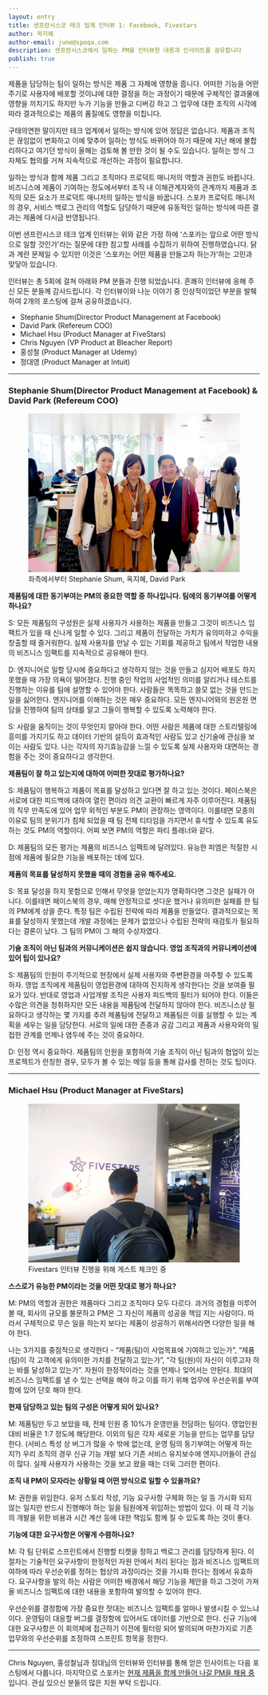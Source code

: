 ```yaml
---
layout: entry
title: 샌프란시스코 테크 업계 인터뷰 1: Facebook, Fivestars
author: 옥지혜
author-email: june@spoqa.com
description: 샌프란시스코에서 일하는 PM을 인터뷰한 내용과 인사이트를 공유합니다
publish: true
---
```


제품을 담당하는 팀이 일하는 방식은 제품 그 자체에 영향을 줍니다. 어떠한 기능을 어떤 주기로 사용자에 배포할 것이냐에 대한 결정을 하는 과정이기 때문에 구체적인 결과물에 영향을 끼치기도 하지만 누가 기능을 만들고 디버깅 하고 그 업무에 대한 조직의 시각에 따라 결과적으로는 제품의 품질에도 영향을 미칩니다.

구태의연한 말이지만 테크 업계에서 일하는 방식에 있어 정답은 없습니다. 제품과 조직은 끊임없이 변화하고 이에 맞추어 일하는 방식도 바뀌어야 하기 때문에 지난 해에 불합리하다고 여기던 방식이 올해는 검토해 볼 만한 것이 될 수도 있습니다. 일하는 방식 그 자체도 협의를 거쳐 지속적으로 개선하는 과정이 필요합니다.

일하는 방식과 함께 제품 그리고 조직마다 프로덕트 매니저의 역할과 권한도 바뀝니다. 비즈니스에 제품이 기여하는 정도에서부터 조직 내 이해관계자와의 관계까지 제품과 조직의 모든 요소가 프로덕트 매니저의 일하는 방식을 바꿉니다. 스포카 프로덕트 매니저의 경우, 서비스 백로그 관리의 역할도 담당하기 때문에 유동적인 일하는 방식에 따른 결과는 제품에 다시금 반영됩니다.

이번 샌프란시스코 테크 업계 인터뷰는 위와 같은 가정 하에 ‘스포카는 앞으로 어떤 방식으로 일할 것인가'라는 질문에 대한 참고할 사례를 수집하기 위하여 진행하였습니다. 닭과 계란 문제일 수 있지만 이것은 ‘스포카는 어떤 제품을 만들고자 하는가'하는 고민과 맞닿아 있습니다.

인터뷰는 총 5회에 걸쳐 아래와 PM 분들과 진행 되었습니다. 흔쾌히 인터뷰에 응해 주신 모든 분들께 감사드립니다. 각 인터뷰이와 나눈 이야기 중 인상적이었던 부분을 발췌하여 2개의 포스팅에 걸쳐 공유하겠습니다.

- Stephanie Shum(Director Product Management at Facebook)
- David Park (Refereum COO)
- Michael Hsu (Product Manager at FiveStars)
- Chris Nguyen (VP Product at Bleacher Report)
- 홍성철 (Product Manager at Udemy)
- 정대영 (Product Manager at Intuit)


---


### Stephanie Shum(Director Product Management at Facebook) & David Park (Refereum COO)


<figure>
  <img src="../images/2018-11-07/sf_01.jpg"
     style="margin: 0 auto;" />
  <figcaption>
    좌측에서부터 Stephanie Shum, 옥지혜, David Park
  </figcaption>
</figure>


**제품팀에 대한 동기부여는 PM의 중요한 역할 중 하나입니다. 팀에의 동기부여를 어떻게 하나요?**

S: 모든 제품팀의 구성원은 실제 사용자가 사용하는 제품을 만들고 그것이 비즈니스 임팩트가 있을 때 신나게 일할 수 있다. 그리고 제품이 전달하는 가치가 유의미하고 수익을 창출할 때 즐거워한다. 실제 사용자를 만날 수 있는 기회를 제공하고 팀에서 작업한 내용의 비즈니스 임팩트를 지속적으로 공유해야 한다.


D: 엔지니어로 일할 당시에 중요하다고 생각하지 않는 것을 만들고 심지어 배포도 하지 못했을 때 가장 의욕이 떨어졌다. 진행 중인 작업의 사업적인 의미를 알리거나 테스트를 진행하는 이유를 팀에 설명할 수 있어야 한다. 사람들은 똑똑하고 쓸모 없는 것을 만드는 일을 싫어한다. 엔지니어를 이해하는 것은 매우 중요하다. 모든 엔지니어와의 원온원 면담을 진행하여 팀의 상태를 알고 그들이 행복할 수 있도록 노력해야 한다.

S: 사람을 움직이는 것이 무엇인지 알아야 한다. 어떤 사람은 제품에 대한 스토리텔링에 흥미를 가지기도 하고 데이터 기반의 설득이 효과적인 사람도 있고 신기술에 관심을 보이는 사람도 있다. 나는 각자의 자기효능감을 느낄 수 있도록 실제 사용자와 대면하는 경험을 주는 것이 중요하다고 생각한다.


**제품팀이 잘 하고 있는지에 대하여 어떠한 잣대로 평가하나요?**

S: 제품팀이 행복하고 제품이 목표를 달성하고 있다면 잘 하고 있는 것이다. 페이스북은 서로에 대한 피드백에 대하여 열린 편이라 의견 교환이 빠르게 자주 이루어진다. 제품팀의 직무 만족도에 있어 업무 외적인 부분도 PM이 관장하는 영역이다. 이를테면 모종의 이유로 팀의 분위기가 침체 되었을 때 팀 전체 티타임을 가지면서 휴식할 수 있도록 유도하는 것도 PM의 역할이다. 어찌 보면 PM의 역할은 파티 플래너와 같다.

D: 제품팀의 모든 평가는 제품의 비즈니스 임팩트에 달려있다. 유능한 피엠은 적절한 시점에 제품에 필요한 기능을 배포하는 데에 있다.


**제품의 목표를 달성하지 못했을 때의 경험을 공유 해주세요.**

S: 목표 달성을 하지 못함으로 인해서 무엇을 얻었는지가 명확하다면 그것은 실패가 아니다. 이를테면 페이스북의 경우, 매해 안정적으로 셧다운 했거나 유의미한 실패를 한 팀의 PM에게 상을 준다. 특정 팀은 수립된 전략에 따라 제품을 만들었다. 결과적으로는 목표를 달성하지 못했는데 개발 과정에는 문제가 없었으나 수립된 전략의 재검토가 필요하다는 결론이 났다. 그 팀의 PM이 그 해의 수상자였다.


**기술 조직이 아닌 팀과의 커뮤니케이션은 쉽지 않습니다. 영업 조직과의 커뮤니케이션에 있어 팁이 있나요?**

S: 제품팀의 인원이 주기적으로 현장에서 실제 사용자와 주변환경을 마주할 수 있도록 하자. 영업 조직에게 제품팀이 영업환경에 대하여 진지하게 생각한다는 것을 보여줄 필요가 있다. 반대로 영업과 사업개발 조직은 사용자 피드백의 필터가 되어야 한다. 이들은 수많은 의견을 청취하지만 모든 내용을 제품팀에 전달하지 않아야 한다. 비즈니스상 필요하다고 생각하는 몇 가지를 추려 제품팀에 전달하고 제품팀은 이를 실행할 수 있는 계획을 세우는 일을 담당한다. 서로의 일에 대한 존중과 공감 그리고 제품과 사용자와의 밀접한 관계를 언제나 염두에 주는 것이 중요하다.

D: 인정 역시 중요하다. 제품팀의 인원을 포함하여 기술 조직이 아닌 팀과의 협업이 있는 프로젝트가 런칭한 경우, 모두가 볼 수 있는 메일 등을 통해 감사를 전하는 것도 팁이다.


---


### Michael Hsu (Product Manager at FiveStars)


<figure>
  <img src="../images/2018-11-07/sf_02.jpg"
     style="margin: 0 auto;" />
  <figcaption>
    Fivestars 인터뷰 진행을 위해 게스트 체크인 중
  </figcaption>
</figure>


**스스로가 유능한 PM이라는 것을 어떤 잣대로 평가 하나요?**

M: PM의 역할과 권한은 제품마다 그리고 조직마다 모두 다르다. 과거의 경험을 미루어 볼 때, 회사의 규모를 불문하고 PM은 그 자신이 제품의 성공을 책임 지는 사람이다. 따라서 구체적으로 무슨 일을 하는지 보다는 제품이 성공하기 위해서라면 다양한 일을 해야 한다. 

나는 3가지를 중점적으로 생각한다 - “제품(팀)이 사업목표에 기여하고 있는가”, “제품(팀)이 각 고객에게 유의미한 가치를 전달하고 있는가”, “각 팀(원)이 자신이 이루고자 하는 바를 달성하고 있는가”. 자원이 한정적이라는 것을 언제나 잊어서는 안된다. 최대의 비즈니스 임팩트를 낼 수 있는 선택을 해야 하고 이를 하기 위해 업무에 우선순위를 부여함에 있어 단호 해야 한다.


**현재 담당하고 있는 팀의 구성은 어떻게 되어 있나요?**

M: 제품팀만 두고 보았을 때, 전체 인원 중 10%가 운영만을 전담하는 팀이다. 영업인원 대비 비율은 1:7 정도에 해당한다. 이외의 팀은 각자 새로운 기능을 만드는 업무를 담당한다. (서비스 특성 상 버그가 많을 수 밖에 없는데, 운영 팀의 동기부여는 어떻게 하는지?) 우리 조직의 경우 신규 기능 개발 보다 기존 서비스 유지보수에 엔지니어들이 관심이 많다. 실제 사용자가 사용하는 것을 보고 왔을 때는 더욱 그러한 편이다.


**조직 내 PM이 모자라는 상황일 때 어떤 방식으로 일할 수 있을까요?**

M: 권한을 위임한다. 유저 스토리 작성, 기능 요구사항 구체화 하는 일 등 가시화 되지 않는 일지만 반드시 진행해야 하는 일을 팀원에게 위임하는 방법이 있다. 이 때 각 기능의 개발을 위한 비용과 시간 계산 등에 대한 책임도 함께 질 수 있도록 하는 것이 좋다.


**기능에 대한 요구사항은 어떻게 수렴하나요?**

M: 각 팀 단위로 스프린트에서 진행할 티켓을 정하고 백로그 관리를 담당하게 된다. 이 절차는 기술적인 요구사항이 한정적인 자원 안에서 처리 된다는 점과 비즈니스 임팩트의 여하에 따라 우선순위를 정하는 협상의 과정이라는 것을 가시화 한다는 점에서 유효하다. 요구사항을 발의 하는 사람은 어떠한 배경에서 해당 기능을 제안을 하고 그것이 가져올 비즈니스 임팩트에 대한 내용을 포함하여 발의할 수 있어야 한다.

우선순위를 결정함에 가장 중요한 잣대는 비즈니스 임팩트를 얼마나 발생시킬 수 있느냐이다. 운영팀이 대응할 버그를 결정함에 있어서도 데이터를 기반으로 한다. 신규 기능에 대한 요구사항은 이 회의체에 접근하기 이전에 필터링 되어 발의되며 마찬가지로 기존 업무와의 우선순위를 조정하여 스프린트 항목을 정한다.


---


Chris Nguyen, 홍성철님과 정대님의 인터뷰와 인터뷰를 통해 얻은 인사이트는 다음 포스팅에서 다룹니다. 마지막으로 스포카는 [현재 제품을 함께 만들어 나갈 PM을 채용 중](https://spoqa.github.io/jobs/pm.html)입니다. 관심 있으신 분들의 많은 지원 부탁 드립니다.



